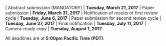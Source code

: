 
| Abstract submission (MANDATORY)               | **Tuesday, March 21, 2017**
| Paper submission                              | **Friday, March 31, 2017**
| Notification of results of first review cycle	| **Tuesday, June 6, 2017**
| Paper submission for second review cycle	    | **Tuesday, June 27, 2017**
| Final notification	                        | **Tuesday, July 11, 2017**
| Camera-ready copy	                            | **Tuesday, August 1, 2017**

All deadlines are at **5:00pm Pacific Time (PDT)**.

